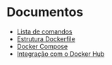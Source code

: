 # Documentos

- [Lista de comandos](comandos.md)
- [Estrutura Dockerfile](estrutura_dockerfile.md)
- [Docker Compose](docker_compose.md)
- [Integração com o Docker Hub](integracao_dockerhub.md)

